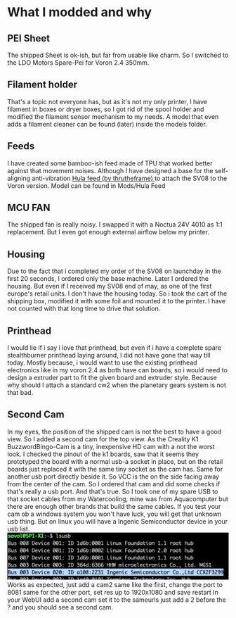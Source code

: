 # What I modded and why

## PEI Sheet

The shipped Sheet is ok-ish, but far from usable like charm. So I switched to the LDO Motors Spare-Pei for Voron 2.4 350mm.

## Filament holder

That's a topic not everyone has, but as it's not my only printer, I have filament in boxes or dryer boxes, so I got rid of the spool holder and modified the filament sensor mechanism to my needs.
A model that even adds a filament cleaner can be found (later) inside the models folder.

## Feeds

I have created some bamboo-ish feed made of TPU that worked better against that movement noises.
Although I have designed a base for the self-aligning anti-vibration [Hula feed (by thrutheframe) ](https://makerworld.com/en/models/417509#profileId-319901) to attach the SV08 to the Voron version. Model can be found in Mods/Hula Feed

## MCU FAN

The shipped fan is really noisy. I swapped it with a Noctua 24V 4010 as 1:1 replacement. But I even got enough external airflow below my printer.

## Housing

Due to the fact that i completed my order of the SV08 on launchday in the first 20 seconds, I ordered only the base machine. Later I ordered the housing.
But even if I received my SV08 end of may, as one of the first europe's retail units. I don't have the housing today. So i took the cart of the shipping box, modified it with some foil and mounted it to the printer.
I have not counted with that long time to drive that solution.

## Printhead

I would lie if i say i love that printhead, but even if i have a complete spare stealthburner printhead laying around, I did not have gone that way till today.
Mostly because, i would want to use the existing printhead electronics like in my voron 2.4 as both have can boards, so i would need to design a extruder part to fit the given board and extruder style. Because why should I attach a standard cw2 when the planetary gears system is not that bad.

## Second Cam

In my eyes, the position of the shipped cam is not the best to have a good view. So I added a second cam for the top view.
As the Creality K1 BuzzwordBingo-Cam is a tiny, inexpensive HD cam with a not the worst look. I checked the pinout of the k1 boards, saw that it seems they prototyped the board with a normal usb-a socket in place, but on the retail boards just replaced it with the same tiny socket as the cam has. Same for another usb port directly beside it. So VCC is the on the side facing away from the center of the cam. So I ordered that cam and did some checks if that's really a usb port. And that's true. So I took one of my spare USB to that socket cables from my Watercooling, mine was from Aquacomputer but there are enough other brands that build the same cables.
If you test your cam ob a windows system you won't have luck, you will get that unknown usb thing. But on linux you will have a Ingenic Semiconductor device in your usb list. 
![Creality Cam](Mods/crealitycam.png "Creality AI Cam")
Works as expected, just add a cam2 same like the first, change the port to 8081 same for the other port, set res up to 1920x1080 and save restart
In your WebUI add a second cam set it to the sameurls just add a 2 before the ? and you should see a second cam.